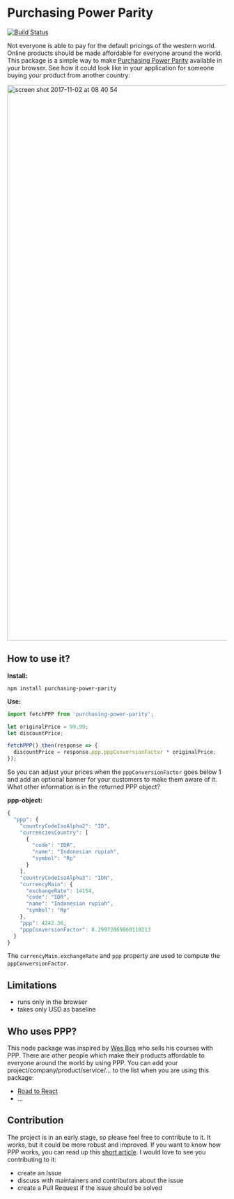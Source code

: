 # Purchasing Power Parity

[![Build Status](https://travis-ci.org/rwieruch/purchasing-power-parity.svg?branch=master)](https://travis-ci.org/rwieruch/purchasing-power-parity)

Not everyone is able to pay for the default pricings of the western world. Online products should be made affordable for everyone around the world. This package is a simple way to make [Purchasing Power Parity](https://purchasing-power-parity.com) available in your browser. See how it could look like in your application for someone buying your product from another country:

<img width="1276" alt="screen shot 2017-11-02 at 08 40 54" src="https://user-images.githubusercontent.com/2479967/32305725-a8186744-bfa9-11e7-9d58-a074c5b34982.png">

## How to use it?

**Install:**

`npm install purchasing-power-parity`

**Use:**

```js
import fetchPPP from 'purchasing-power-parity';

let originalPrice = 99.99;
let discountPrice;

fetchPPP().then(response => {
  discountPrice = response.ppp.pppConversionFactor * originalPrice;
});
```

So you can adjust your prices when the `pppConversionFactor` goes below 1 and add an optional banner for your customers to make them aware of it. What other information is in the returned PPP object?

**ppp-object:**

```js
{
  "ppp": {
    "countryCodeIsoAlpha2": "ID",
    "currenciesCountry": [
      {
        "code": "IDR",
        "name": "Indonesian rupiah",
        "symbol": "Rp"
      }
    ],
    "countryCodeIsoAlpha3": "IDN",
    "currencyMain": {
      "exchangeRate": 14154,
      "code": "IDR",
      "name": "Indonesian rupiah",
      "symbol": "Rp"
    },
    "ppp": 4242.36,
    "pppConversionFactor": 0.29972869860110213
  }
}
```

The `currencyMain.exchangeRate` and `ppp` property are used to compute the `pppConversionFactor`.

## Limitations

* runs only in the browser
* takes only USD as baseline

## Who uses PPP?

This node package was inspired by [Wes Bos](https://twitter.com/wesbos) who sells his courses with PPP. There are other people which make their products affordable to everyone around the world by using PPP. You can add your project/company/product/service/... to the list when you are using this package:

* [Road to React](https://roadtoreact.com/)
* ...

## Contribution

The project is in an early stage, so please feel free to contribute to it. It works, but it could be more robust and improved. If you want to know how PPP works, you can read up this [short article](https://www.sapling.com/6218206/calculate-purchasing-power-parity). I would love to see you contributing to it:

* create an Issue
* discuss with maintainers and contributors about the issue
* create a Pull Request if the issue should be solved
